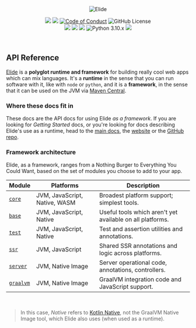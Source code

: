 <center>
<img src="https://static.elide.dev/assets/org-profile/creative/elide-banner-purple.png" alt="Elide" />
<br />
</center>

<p align="center" class="nounderline">
  <a href="https://elide.dev/discord"><img src="https://img.shields.io/discord/1119121740161884252?b1" /></a>
  <a href="https://bestpractices.coreinfrastructure.org/projects/7690"><img src="https://bestpractices.coreinfrastructure.org/projects/7690/badge" /></a>
  <a href="https://github.com/elide-dev/elide"><img src="https://img.shields.io/badge/Contributor%20Covenant-v1.4-ff69b4.svg" alt="Code of Conduct" /></a>
  <img alt="GitHub License" src="https://img.shields.io/github/license/elide-dev/elide">
  <br />
  <a href="https://openjdk.org/projects/jdk/22/"><img src="https://img.shields.io/badge/-Java%2022-blue.svg?logo=oracle" /></a>
  <a href="https://kotlinlang.org"><img src="https://img.shields.io/badge/-Kotlin%202.0.0-blue.svg?logo=kotlin&logoColor=white" /></a>
  <a href="https://262.ecma-international.org/13.0/"><img src="https://img.shields.io/badge/-ECMA2023-blue.svg?logo=javascript&logoColor=white" /></a>
  <img alt="Python 3.10.x" src="https://img.shields.io/badge/Python%203.10.x-green?style=flat&logo=python&logoColor=white&color=blue">
  <a href="https://www.ruby-lang.org/"><img src="https://img.shields.io/badge/-Ruby%203.2-blue.svg?logo=ruby&logoColor=white" /></a>
</p>

<br />

## API Reference

[Elide][0] is a **polyglot runtime and framework** for building really cool web apps which can mix languages. It's a
**runtime** in the sense that you can run software with it, like with `node` or `python`, and it is a **framework**, in
the sense that it can be used on the JVM via [Maven Central][1].

### Where these docs fit in

These docs are the API docs for using Elide _as a framework_. If you are looking for _Getting Started_ docs, or you're
looking for docs describing Elide's use as a runtime, head to the [main docs](https://docs.elide.dev), the
[website](https://elide.dev) or the [GitHub repo](https://github.com/elide-dev/elide).

### Framework architecture

Elide, as a framework, ranges from a Nothing Burger to Everything You Could Want, based on the set of modules you choose
to add to your app.

| Module          | Platforms                     | Description                                               |
| --------------- | ----------------------------- | --------------------------------------------------------- |
| [`core`][10]    | JVM, JavaScript, Native, WASM | Broadest platform support; simplest tools.                |
| [`base`][11]    | JVM, JavaScript, Native       | Useful tools which aren't yet available on all platforms. |
| [`test`][12]    | JVM, JavaScript, Native       | Test and assertion utilities and annotations.             |
| [`ssr`][13]     | JVM, JavaScript               | Shared SSR annotations and logic across platforms.        |
| [`server`][14]  | JVM, Native Image             | Server operational code, annotations, controllers.        |
| [`graalvm`][15] | JVM, Native Image             | GraalVM integration code and JavaScript support.          |

<br />

> In this case, _Native_ refers to [Kotlin Native](https://kotlinlang.org/docs/native-overview.html), not the GraalVM
> Native Image tool, which Elide also uses (when used as a runtime).

[0]: https://elide.dev
[1]: https://search.maven.org/search?q=g:dev.elide
[2]: https://github.com/elide-dev/elide
[10]: https://docs.elide.dev/apidocs/packages/core/index.html
[11]: https://docs.elide.dev/apidocs/packages/base/index.html
[12]: https://docs.elide.dev/apidocs/packages/test/index.html
[13]: https://docs.elide.dev/apidocs/packages/ssr/index.html
[14]: https://docs.elide.dev/apidocs/packages/server/index.html
[15]: https://docs.elide.dev/apidocs/packages/graalvm/index.html

<br />
